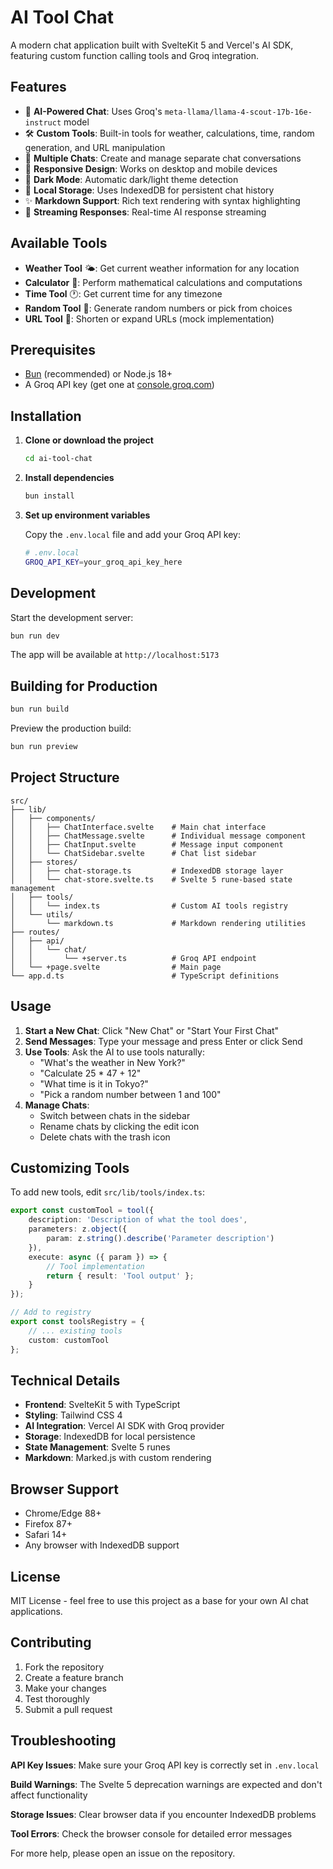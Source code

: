 # AI Tool Chat

A modern chat application built with SvelteKit 5 and Vercel's AI SDK, featuring custom function calling tools and Groq integration.

## Features

- 🤖 **AI-Powered Chat**: Uses Groq's `meta-llama/llama-4-scout-17b-16e-instruct` model
- 🛠️ **Custom Tools**: Built-in tools for weather, calculations, time, random generation, and URL manipulation
- 💬 **Multiple Chats**: Create and manage separate chat conversations
- 📱 **Responsive Design**: Works on desktop and mobile devices
- 🌙 **Dark Mode**: Automatic dark/light theme detection
- 💾 **Local Storage**: Uses IndexedDB for persistent chat history
- ✨ **Markdown Support**: Rich text rendering with syntax highlighting
- 🔄 **Streaming Responses**: Real-time AI response streaming

## Available Tools

- **Weather Tool** 🌤️: Get current weather information for any location
- **Calculator** 🧮: Perform mathematical calculations and computations
- **Time Tool** 🕐: Get current time for any timezone
- **Random Tool** 🎲: Generate random numbers or pick from choices
- **URL Tool** 🔗: Shorten or expand URLs (mock implementation)

## Prerequisites

- [Bun](https://bun.sh/) (recommended) or Node.js 18+
- A Groq API key (get one at [console.groq.com](https://console.groq.com))

## Installation

1. **Clone or download the project**

   ```bash
   cd ai-tool-chat
   ```

2. **Install dependencies**

   ```bash
   bun install
   ```

3. **Set up environment variables**

   Copy the `.env.local` file and add your Groq API key:

   ```bash
   # .env.local
   GROQ_API_KEY=your_groq_api_key_here
   ```

## Development

Start the development server:

```bash
bun run dev
```

The app will be available at `http://localhost:5173`

## Building for Production

```bash
bun run build
```

Preview the production build:

```bash
bun run preview
```

## Project Structure

```
src/
├── lib/
│   ├── components/
│   │   ├── ChatInterface.svelte    # Main chat interface
│   │   ├── ChatMessage.svelte      # Individual message component
│   │   ├── ChatInput.svelte        # Message input component
│   │   └── ChatSidebar.svelte      # Chat list sidebar
│   ├── stores/
│   │   ├── chat-storage.ts         # IndexedDB storage layer
│   │   └── chat-store.svelte.ts    # Svelte 5 rune-based state management
│   ├── tools/
│   │   └── index.ts                # Custom AI tools registry
│   └── utils/
│       └── markdown.ts             # Markdown rendering utilities
├── routes/
│   ├── api/
│   │   └── chat/
│   │       └── +server.ts          # Groq API endpoint
│   └── +page.svelte                # Main page
└── app.d.ts                        # TypeScript definitions
```

## Usage

1. **Start a New Chat**: Click "New Chat" or "Start Your First Chat"
2. **Send Messages**: Type your message and press Enter or click Send
3. **Use Tools**: Ask the AI to use tools naturally:
   - "What's the weather in New York?"
   - "Calculate 25 \* 47 + 12"
   - "What time is it in Tokyo?"
   - "Pick a random number between 1 and 100"
4. **Manage Chats**:
   - Switch between chats in the sidebar
   - Rename chats by clicking the edit icon
   - Delete chats with the trash icon

## Customizing Tools

To add new tools, edit `src/lib/tools/index.ts`:

```typescript
export const customTool = tool({
	description: 'Description of what the tool does',
	parameters: z.object({
		param: z.string().describe('Parameter description')
	}),
	execute: async ({ param }) => {
		// Tool implementation
		return { result: 'Tool output' };
	}
});

// Add to registry
export const toolsRegistry = {
	// ... existing tools
	custom: customTool
};
```

## Technical Details

- **Frontend**: SvelteKit 5 with TypeScript
- **Styling**: Tailwind CSS 4
- **AI Integration**: Vercel AI SDK with Groq provider
- **Storage**: IndexedDB for local persistence
- **State Management**: Svelte 5 runes
- **Markdown**: Marked.js with custom rendering

## Browser Support

- Chrome/Edge 88+
- Firefox 87+
- Safari 14+
- Any browser with IndexedDB support

## License

MIT License - feel free to use this project as a base for your own AI chat applications.

## Contributing

1. Fork the repository
2. Create a feature branch
3. Make your changes
4. Test thoroughly
5. Submit a pull request

## Troubleshooting

**API Key Issues**: Make sure your Groq API key is correctly set in `.env.local`

**Build Warnings**: The Svelte 5 deprecation warnings are expected and don't affect functionality

**Storage Issues**: Clear browser data if you encounter IndexedDB problems

**Tool Errors**: Check the browser console for detailed error messages

For more help, please open an issue on the repository.
